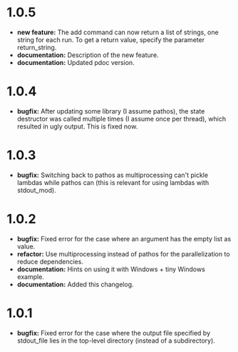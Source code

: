 # 1.0.5
  * **new feature:** The add command can now return a list of strings,
    one string for each run.  To get a return value, specify the
    parameter return_string.
  * **documentation:** Description of the new feature.
  * **documentation:** Updated pdoc version.

# 1.0.4
  * **bugfix:** After updating some library (I assume pathos), the
    state destructor was called multiple times (I assume once per
    thread), which resulted in ugly output.  This is fixed now.

# 1.0.3

  * **bugfix:** Switching back to pathos as multiprocessing can't
    pickle lambdas while pathos can (this is relevant for using
    lambdas with stdout_mod).

# 1.0.2

  * **bugfix:** Fixed error for the case where an argument has the
    empty list as value.
  * **refactor:** Use multiprocessing instead of pathos for the
    parallelization to reduce dependencies.
  * **documentation:** Hints on using it with Windows + tiny Windows
    example.
  * **documentation:** Added this changelog.

# 1.0.1

  * **bugfix:** Fixed error for the case where the output file
    specified by stdout_file lies in the top-level directory (instead
    of a subdirectory).
